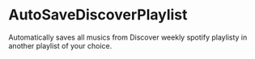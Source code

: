 # AutoSaveDiscoverPlaylist
 Automatically saves all musics from Discover weekly spotify playlisty in another playlist of your choice.
